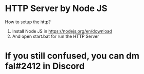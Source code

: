 # HTTP Server by Node JS
How to setup the http?
1. Install Node JS in https://nodejs.org/en/download
2. And open start.bat for run the HTTP Server
# If you still confused, you can dm fal#2412 in Discord
